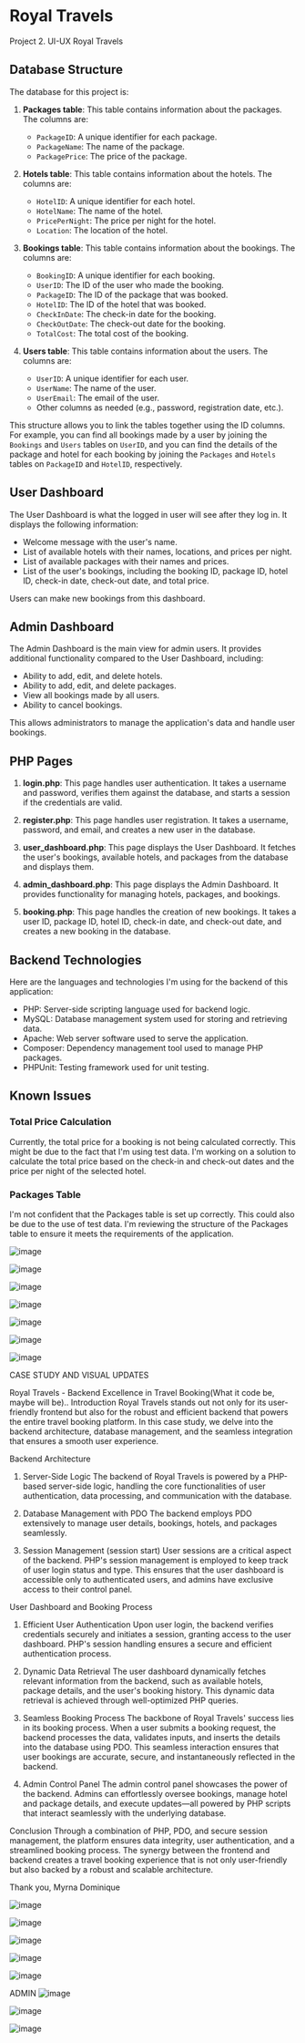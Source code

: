 

# Royal Travels
Project 2. UI-UX Royal Travels 

## Database Structure

The database for this project is:

1. **Packages table**: This table contains information about the packages. The columns are:
   - `PackageID`: A unique identifier for each package.
   - `PackageName`: The name of the package.
   - `PackagePrice`: The price of the package.

2. **Hotels table**: This table contains information about the hotels. The columns are:
   - `HotelID`: A unique identifier for each hotel.
   - `HotelName`: The name of the hotel.
   - `PricePerNight`: The price per night for the hotel.
   - `Location`: The location of the hotel.

3. **Bookings table**: This table contains information about the bookings. The columns are:
   - `BookingID`: A unique identifier for each booking.
   - `UserID`: The ID of the user who made the booking.
   - `PackageID`: The ID of the package that was booked.
   - `HotelID`: The ID of the hotel that was booked.
   - `CheckInDate`: The check-in date for the booking.
   - `CheckOutDate`: The check-out date for the booking.
   - `TotalCost`: The total cost of the booking.

4. **Users table**: This table contains information about the users. The columns are:
   - `UserID`: A unique identifier for each user.
   - `UserName`: The name of the user.
   - `UserEmail`: The email of the user.
   - Other columns as needed (e.g., password, registration date, etc.).

This structure allows you to link the tables together using the ID columns. For example, you can find all bookings made by a user by joining the `Bookings` and `Users` tables on `UserID`, and you can find the details of the package and hotel for each booking by joining the `Packages` and `Hotels` tables on `PackageID` and `HotelID`, respectively.

## User Dashboard

The User Dashboard is what the logged in user will see after they log in. It displays the following information:

- Welcome message with the user's name.
- List of available hotels with their names, locations, and prices per night.
- List of available packages with their names and prices.
- List of the user's bookings, including the booking ID, package ID, hotel ID, check-in date, check-out date, and total price.

Users can make new bookings from this dashboard.

## Admin Dashboard

The Admin Dashboard is the main view for admin users. It provides additional functionality compared to the User Dashboard, including:

- Ability to add, edit, and delete hotels.
- Ability to add, edit, and delete packages.
- View all bookings made by all users.
- Ability to cancel bookings.

This allows administrators to manage the application's data and handle user bookings.

## PHP Pages

1. **login.php**: This page handles user authentication. It takes a username and password, verifies them against the database, and starts a session if the credentials are valid.

2. **register.php**: This page handles user registration. It takes a username, password, and email, and creates a new user in the database.

3. **user_dashboard.php**: This page displays the User Dashboard. It fetches the user's bookings, available hotels, and packages from the database and displays them.

4. **admin_dashboard.php**: This page displays the Admin Dashboard. It provides functionality for managing hotels, packages, and bookings.

5. **booking.php**: This page handles the creation of new bookings. It takes a user ID, package ID, hotel ID, check-in date, and check-out date, and creates a new booking in the database.

## Backend Technologies

Here are the languages and technologies I'm using for the backend of this application:

* PHP: Server-side scripting language used for backend logic.
* MySQL: Database management system used for storing and retrieving data.
* Apache: Web server software used to serve the application.
* Composer: Dependency management tool used to manage PHP packages.
* PHPUnit: Testing framework used for unit testing.

## Known Issues

### Total Price Calculation

Currently, the total price for a booking is not being calculated correctly. This might be due to the fact that I'm using test data. I'm working on a solution to calculate the total price based on the check-in and check-out dates and the price per night of the selected hotel.

### Packages Table

I'm not confident that the Packages table is set up correctly. This could also be due to the use of test data. I'm reviewing the structure of the Packages table to ensure it meets the requirements of the application.

![image](https://github.com/NiqueNat/royal-travels/assets/70446500/26dfce29-12a3-426d-83f4-c70f905f6edd)


![image](https://github.com/NiqueNat/royal-travels/assets/70446500/a44ac2d5-84da-495c-92f3-e27e7fa4d985)


![image](https://github.com/NiqueNat/royal-travels/assets/70446500/c51ceb54-2191-4618-878a-c773e555c71f)

![image](https://github.com/NiqueNat/royal-travels/assets/70446500/28464415-c8a3-48c7-845d-ecb1ee07fae0)

![image](https://github.com/NiqueNat/royal-travels/assets/70446500/8e318c84-a7ff-4101-8b51-dc1865d19bb0)

![image](https://github.com/NiqueNat/royal-travels/assets/70446500/73a8cbba-a680-4d1f-8315-cd635dcc2dfc)

![image](https://github.com/NiqueNat/royal-travels/assets/70446500/0b167220-b7f3-4f26-acfe-d627aba2d9c9)


CASE STUDY AND VISUAL UPDATES

Royal Travels - Backend Excellence in Travel Booking(What it code be, maybe will be)..
Introduction
Royal Travels stands out not only for its user-friendly frontend but also for the robust and efficient backend that powers the entire travel booking platform. In this case study, we delve into the backend architecture, database management, and the seamless integration that ensures a smooth user experience.

Backend Architecture
1. Server-Side Logic
The backend of Royal Travels is powered by a PHP-based server-side logic, handling the core functionalities of user authentication, data processing, and communication with the database. 

2. Database Management with PDO
 The backend employs PDO extensively to manage user details, bookings, hotels, and packages seamlessly.

3. Session Management (session start)
User sessions are a critical aspect of the backend. PHP's session management is employed to keep track of user login status and type. This ensures that the user dashboard is accessible only to authenticated users, and admins have exclusive access to their control panel.

User Dashboard and Booking Process
1. Efficient User Authentication
Upon user login, the backend verifies credentials securely and initiates a session, granting access to the user dashboard. PHP's session handling ensures a secure and efficient authentication process.

2. Dynamic Data Retrieval
The user dashboard dynamically fetches relevant information from the backend, such as available hotels, package details, and the user's booking history. This dynamic data retrieval is achieved through well-optimized PHP queries.

3. Seamless Booking Process
The backbone of Royal Travels' success lies in its booking process. When a user submits a booking request, the backend processes the data, validates inputs, and inserts the details into the database using PDO. This seamless interaction ensures that user bookings are accurate, secure, and instantaneously reflected in the backend.

4. Admin Control Panel
The admin control panel showcases the power of the backend. Admins can effortlessly oversee bookings, manage hotel and package details, and execute updates—all powered by PHP scripts that interact seamlessly with the underlying database.

Conclusion
Through a combination of PHP, PDO, and secure session management, the platform ensures data integrity, user authentication, and a streamlined booking process. The synergy between the frontend and backend creates a travel booking experience that is not only user-friendly but also backed by a robust and scalable architecture.

Thank you,
Myrna Dominique

![image](https://github.com/NiqueNat/royal-travels/assets/70446500/00b0d64a-a142-412f-a459-2748f6bfa0e3)

![image](https://github.com/NiqueNat/royal-travels/assets/70446500/55a70182-6b81-4e32-b676-e5860a648146)

![image](https://github.com/NiqueNat/royal-travels/assets/70446500/2ace771e-2456-48bb-a60e-b506ebffdc85)

![image](https://github.com/NiqueNat/royal-travels/assets/70446500/56b5b86f-505f-43eb-ba21-f0904dfc9d3a)

![image](https://github.com/NiqueNat/royal-travels/assets/70446500/002c513d-b88f-40c0-8f86-e1e9c8d08f6c)

ADMIN
![image](https://github.com/NiqueNat/royal-travels/assets/70446500/7f9a6df5-b8cb-4b5e-9fff-1813fb0cd915)

![image](https://github.com/NiqueNat/royal-travels/assets/70446500/acfa7538-1e78-42b6-8e5b-701b1df85091)

![image](https://github.com/NiqueNat/royal-travels/assets/70446500/4b4ef638-c404-462b-8ded-fcd7ed95cf8f)







